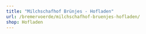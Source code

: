 ```yaml
---
title: "Milchschafhof Brünjes - Hofladen"
url: /bremervoerde/milchschafhof-bruenjes-hofladen/
shop: Hofladen
---
```

